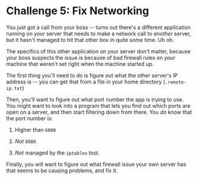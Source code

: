 Challenge 5: Fix Networking
===========================

You just got a call from your boss -- turns out there's a different application
running on your server that needs to make a network call to *another* server,
but it hasn't managed to hit that other box in quite some time. Uh oh.

The specifics of this other application on your server don't matter, because
your boss suspects the issue is because of bad firewall rules on *your* machine
that weren't set right when the machine started up.

The first thing you'll need to do is figure out what the other server's IP
address is -- you can get that from a file in your home directory
(`.remote-ip.txt`)

Then, you'll want to figure out what port number the app is trying to use. You
might want to look into a program that lets you find out which ports are open on
a server, and then start filtering down from there. You *do* know that the port
number is:

1. Higher than `6000`

1. *Not* `8080`

1. *Not* managed by the `iptables` tool.

Finally, you will want to figure out what firewall issue your own server has
that seems to be causing problems, and fix it.
